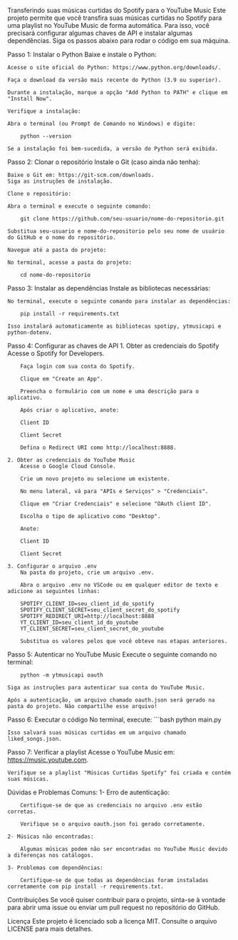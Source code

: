 Transferindo suas músicas curtidas do Spotify para o YouTube Music
Este projeto permite que você transfira suas músicas curtidas no Spotify para uma playlist no YouTube Music de forma automática. Para isso, você precisará configurar algumas chaves de API e instalar algumas dependências. Siga os passos abaixo para rodar o código em sua máquina.

Passo 1: Instalar o Python
    Baixe e instale o Python:

    Acesse o site oficial do Python: https://www.python.org/downloads/.

    Faça o download da versão mais recente do Python (3.9 ou superior).

    Durante a instalação, marque a opção "Add Python to PATH" e clique em "Install Now".

    Verifique a instalação:

    Abra o terminal (ou Prompt de Comando no Windows) e digite:

        python --version

    Se a instalação foi bem-sucedida, a versão do Python será exibida.

Passo 2: Clonar o repositório
    Instale o Git (caso ainda não tenha):

    Baixe o Git em: https://git-scm.com/downloads.
    Siga as instruções de instalação.

    Clone o repositório:

    Abra o terminal e execute o seguinte comando:

        git clone https://github.com/seu-usuario/nome-do-repositorio.git

    Substitua seu-usuario e nome-do-repositorio pelo seu nome de usuário do GitHub e o nome do repositório.

    Navegue até a pasta do projeto:

    No terminal, acesse a pasta do projeto:

        cd nome-do-repositorio

Passo 3: Instalar as dependências
    Instale as bibliotecas necessárias:

    No terminal, execute o seguinte comando para instalar as dependências:

        pip install -r requirements.txt

    Isso instalará automaticamente as bibliotecas spotipy, ytmusicapi e python-dotenv.

Passo 4: Configurar as chaves de API
    1. Obter as credenciais do Spotify
        Acesse o Spotify for Developers.

        Faça login com sua conta do Spotify.

        Clique em "Create an App".

        Preencha o formulário com um nome e uma descrição para o aplicativo.

        Após criar o aplicativo, anote:

        Client ID

        Client Secret

        Defina o Redirect URI como http://localhost:8888.

    2. Obter as credenciais do YouTube Music
        Acesse o Google Cloud Console.

        Crie um novo projeto ou selecione um existente.

        No menu lateral, vá para "APIs e Serviços" > "Credenciais".

        Clique em "Criar Credenciais" e selecione "OAuth client ID".

        Escolha o tipo de aplicativo como "Desktop".

        Anote:

        Client ID

        Client Secret

    3. Configurar o arquivo .env
        Na pasta do projeto, crie um arquivo .env.

        Abra o arquivo .env no VSCode ou em qualquer editor de texto e adicione as seguintes linhas:

        SPOTIFY_CLIENT_ID=seu_client_id_do_spotify
        SPOTIFY_CLIENT_SECRET=seu_client_secret_do_spotify
        SPOTIFY_REDIRECT_URI=http://localhost:8888
        YT_CLIENT_ID=seu_client_id_do_youtube
        YT_CLIENT_SECRET=seu_client_secret_do_youtube

        Substitua os valores pelos que você obteve nas etapas anteriores.

Passo 5: Autenticar no YouTube Music
    Execute o seguinte comando no terminal:

        python -m ytmusicapi oauth

    Siga as instruções para autenticar sua conta do YouTube Music.

    Após a autenticação, um arquivo chamado oauth.json será gerado na pasta do projeto. Não compartilhe esse arquivo!

Passo 6: Executar o código
    No terminal, execute:
    ```bash
        python main.py

    Isso salvará suas músicas curtidas em um arquivo chamado liked_songs.json.


Passo 7: Verificar a playlist
    Acesse o YouTube Music em: https://music.youtube.com.

    Verifique se a playlist "Músicas Curtidas Spotify" foi criada e contém suas músicas.

Dúvidas e Problemas Comuns:
    1- Erro de autenticação:

        Certifique-se de que as credenciais no arquivo .env estão corretas.

        Verifique se o arquivo oauth.json foi gerado corretamente.

    2- Músicas não encontradas:

        Algumas músicas podem não ser encontradas no YouTube Music devido a diferenças nos catálogos.

    3- Problemas com dependências:

        Certifique-se de que todas as dependências foram instaladas corretamente com pip install -r requirements.txt.

Contribuições
    Se você quiser contribuir para o projeto, sinta-se à vontade para abrir uma issue ou enviar um pull request no repositório do GitHub.

Licença
    Este projeto é licenciado sob a licença MIT. Consulte o arquivo LICENSE para mais detalhes.
